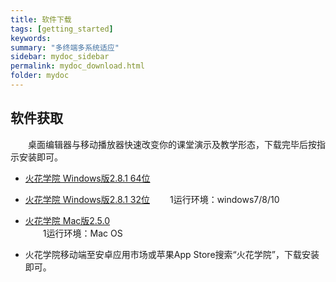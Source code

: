 ```yaml
---
title: 软件下载
tags: [getting_started]
keywords:
summary: "多终端多系统适应"
sidebar: mydoc_sidebar
permalink: mydoc_download.html
folder: mydoc
---
```


## 软件获取

&ensp;&ensp;&ensp;&ensp;桌面编辑器与移动播放器快速改变你的课堂演示及教学形态，下载完毕后按指示安装即可。    

- [火花学院 Windows版2.8.1 64位](http://huohua-install.huohuaschool.com/win64/huohua_v2.8.1_win64.exe)  
- [火花学院 Windows版2.8.1 32位](http://huohua-install.huohuaschool.com/win32/huohua_v2.8.1_win32.exe) 
&ensp;&ensp;&ensp;&ensp;1运行环境：windows7/8/10   

- [火花学院 Mac版2.5.0](http://huohua-install.huohuaschool.com/mac/huohua_v2.8.1.dmg)   
&ensp;&ensp;&ensp;&ensp;1运行环境：Mac OS   

- 火花学院移动端至安卓应用市场或苹果App Store搜索“火花学院”，下载安装即可。
